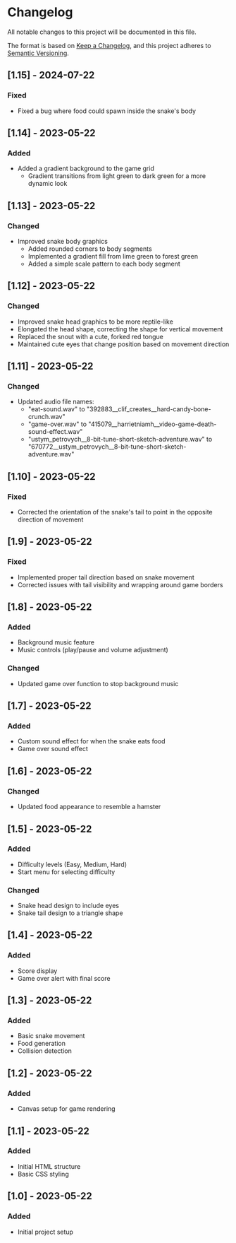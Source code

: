 # Changelog

All notable changes to this project will be documented in this file.

The format is based on [Keep a Changelog](https://keepachangelog.com/en/1.0.0/),
and this project adheres to [Semantic Versioning](https://semver.org/spec/v2.0.0.html).

## [1.15] - 2024-07-22

### Fixed
- Fixed a bug where food could spawn inside the snake's body

## [1.14] - 2023-05-22

### Added
- Added a gradient background to the game grid
  - Gradient transitions from light green to dark green for a more dynamic look

## [1.13] - 2023-05-22

### Changed
- Improved snake body graphics
  - Added rounded corners to body segments
  - Implemented a gradient fill from lime green to forest green
  - Added a simple scale pattern to each body segment

## [1.12] - 2023-05-22

### Changed
- Improved snake head graphics to be more reptile-like
- Elongated the head shape, correcting the shape for vertical movement
- Replaced the snout with a cute, forked red tongue
- Maintained cute eyes that change position based on movement direction

## [1.11] - 2023-05-22

### Changed
- Updated audio file names:
  - "eat-sound.wav" to "392883__clif_creates__hard-candy-bone-crunch.wav"
  - "game-over.wav" to "415079__harrietniamh__video-game-death-sound-effect.wav"
  - "ustym_petrovych__8-bit-tune-short-sketch-adventure.wav" to "670772__ustym_petrovych__8-bit-tune-short-sketch-adventure.wav"

## [1.10] - 2023-05-22

### Fixed
- Corrected the orientation of the snake's tail to point in the opposite direction of movement

## [1.9] - 2023-05-22

### Fixed
- Implemented proper tail direction based on snake movement
- Corrected issues with tail visibility and wrapping around game borders

## [1.8] - 2023-05-22

### Added
- Background music feature
- Music controls (play/pause and volume adjustment)

### Changed
- Updated game over function to stop background music

## [1.7] - 2023-05-22

### Added
- Custom sound effect for when the snake eats food
- Game over sound effect

## [1.6] - 2023-05-22

### Changed
- Updated food appearance to resemble a hamster

## [1.5] - 2023-05-22

### Added
- Difficulty levels (Easy, Medium, Hard)
- Start menu for selecting difficulty

### Changed
- Snake head design to include eyes
- Snake tail design to a triangle shape

## [1.4] - 2023-05-22

### Added
- Score display
- Game over alert with final score

## [1.3] - 2023-05-22

### Added
- Basic snake movement
- Food generation
- Collision detection

## [1.2] - 2023-05-22

### Added
- Canvas setup for game rendering

## [1.1] - 2023-05-22

### Added
- Initial HTML structure
- Basic CSS styling

## [1.0] - 2023-05-22

### Added
- Initial project setup